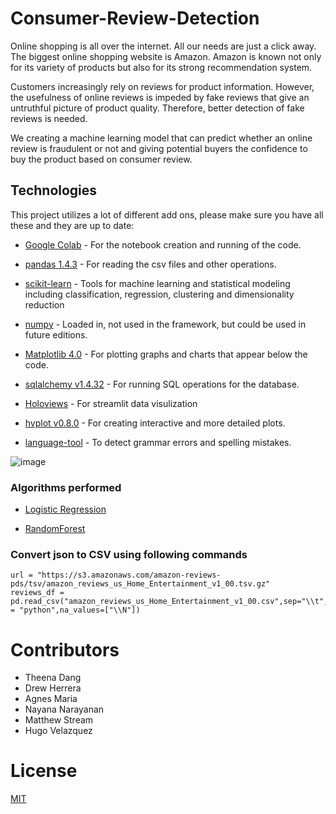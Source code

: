 # Consumer-Review-Detection

Online shopping is all over the internet. All our needs are just a click away. The biggest online shopping website is Amazon. Amazon is known not only for its variety of products but also for its strong recommendation system.

Customers increasingly rely on reviews for product information. However, the usefulness of online reviews is impeded by fake reviews that give an untruthful picture of product quality. Therefore, better detection of fake reviews is needed.

We creating a machine learning model that can predict whether an online review is fraudulent or not and giving potential buyers the confidence to buy the product based on consumer review.


## Technologies

This project utilizes a lot of different add ons, please make sure you have all these and they are up to date:

* [Google Colab](https://colab.research.google.com//) - For the notebook creation and running of the code.

* [pandas 1.4.3](https://github.com/pandas-dev/pandas/blob/main/README.md) - For reading the csv files and other operations.

* [scikit-learn](https://scikit-learn.org/stable/index.html) - Tools for machine learning and statistical modeling including classification, regression, clustering and dimensionality reduction

* [numpy](https://https://numpy.org/) - Loaded in, not used in the framework, but could be used in future editions.

* [Matplotlib 4.0](https://matplotlib.org/) - For plotting graphs and charts that appear below the code.

* [sqlalchemy v1.4.32](https://github.com/sqlalchemy/sqlalchemy) - For running SQL operations for the database.

* [Holoviews](https://holoviews.org/) - For streamlit data visulization

* [hvplot v0.8.0](https://github.com/holoviz/hvplot#readme) - For creating interactive and more detailed plots.

* [language-tool](https://pypi.org/project/language-tool-python/) - To detect grammar errors and spelling mistakes.

![image](https://user-images.githubusercontent.com/105394703/193184354-0d034e41-599d-41c9-9bfd-2cef182bfb09.png)


### Algorithms performed

* [Logistic Regression](https://scikit-learn.org/stable/modules/generated/sklearn.linear_model.LogisticRegression.html)

* [RandomForest](https://scikit-learn.org/stable/modules/generated/sklearn.ensemble.RandomForestClassifier.html)



### Convert json to CSV using following commands
```
url = "https://s3.amazonaws.com/amazon-reviews-pds/tsv/amazon_reviews_us_Home_Entertainment_v1_00.tsv.gz"
reviews_df = pd.read_csv("amazon_reviews_us_Home_Entertainment_v1_00.csv",sep="\\t",engine = "python",na_values=["\\N"])
```


# Contributors

- Theena Dang
- Drew Herrera
- Agnes Maria
- Nayana Narayanan
- Matthew Stream
- Hugo Velazquez 

# License
[MIT](license)

